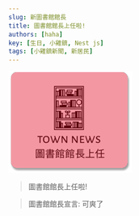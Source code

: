 ```yaml
---
slug: 新圖書館館長
title: 圖書館館長上任啦!
authors: [haha]
key: [生日, 小雞鎮, Nest js]
tags: [小雞鎮新聞, 新居民]
---
```


![封面](./book.png)

> 圖書館館長上任啦!

<!-- truncate -->

> 圖書館館長宣言: 可爽了
